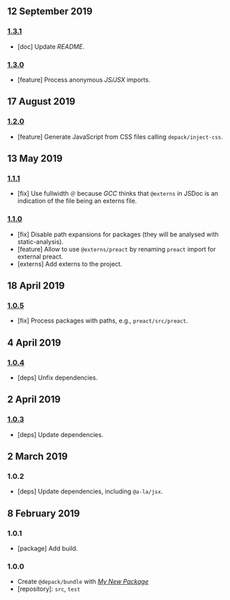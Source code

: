 ## 12 September 2019

### [1.3.1](https://github.com/dpck/bundle/compare/v1.3.0...v1.3.1)

- [doc] Update _README_.

### [1.3.0](https://github.com/dpck/bundle/compare/v1.2.0...v1.3.0)

- [feature] Process anonymous _JS/JSX_ imports.

## 17 August 2019

### [1.2.0](https://github.com/dpck/bundle/compare/v1.1.1...v1.2.0)

- [feature] Generate JavaScript from CSS files calling `depack/inject-css`.

## 13 May 2019

### [1.1.1](https://github.com/dpck/bundle/compare/v1.1.0...v1.1.1)

- [fix] Use fullwidth `＠` because _GCC_ thinks that `@externs` in JSDoc is an indication of the file being an externs file.

### [1.1.0](https://github.com/dpck/bundle/compare/v1.0.5...v1.1.0)

- [fix] Disable path expansions for packages (they will be analysed with static-analysis).
- [feature] Allow to use `@externs/preact` by renaming `preact` import for external preact.
- [externs] Add externs to the project.

## 18 April 2019

### [1.0.5](https://github.com/dpck/bundle/compare/v1.0.4...v1.0.5)

- [fix] Process packages with paths, e.g., `preact/src/preact`.

## 4 April 2019

### [1.0.4](https://github.com/dpck/bundle/compare/v1.0.3...v1.0.4)

- [deps] Unfix dependencies.

## 2 April 2019

### [1.0.3](https://github.com/dpck/bundle/compare/v1.0.2...v1.0.3)

- [deps] Update dependencies.

## 2 March 2019

### 1.0.2

- [deps] Update dependencies, including `@a-la/jsx`.

## 8 February 2019

### 1.0.1

- [package] Add build.

### 1.0.0

- Create `@depack/bundle` with _[My New Package](https://mnpjs.org)_
- [repository]: `src`, `test`
